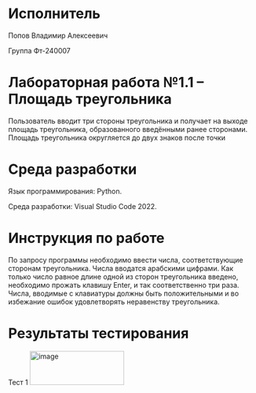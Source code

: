 # Исполнитель
Попов Владимир Алексеевич

Группа Фт-240007

# Лабораторная работа №1.1 – Площадь треугольника
Пользователь вводит три стороны треугольника и получает на выходе площадь треугольника, образованного введёнными ранее сторонами. Площадь треугольника округляется до двух знаков после точки

# Среда разработки
Язык программирования: Python.

Среда разработки: Visual Studio Code 2022.

# Инструкция по работе
По запросу программы необходимо ввести числа, соответствующие сторонам треугольника. Числа вводатся арабскими цифрами. Как только число равное длине одной из сторон треугольника введено, необходимо прожать клавишу Enter, и так соответственно три раза. Числа, вводимые с клавиатуры должны быть положительными и во избежание ошибок удовлетворять неравенству треугольника.

# Результаты тестирования
Тест 1
<img width="192" height="69" alt="image" src="https://github.com/user-attachments/assets/957ee40c-1e65-48c3-8b5e-887e7176f6de" />
